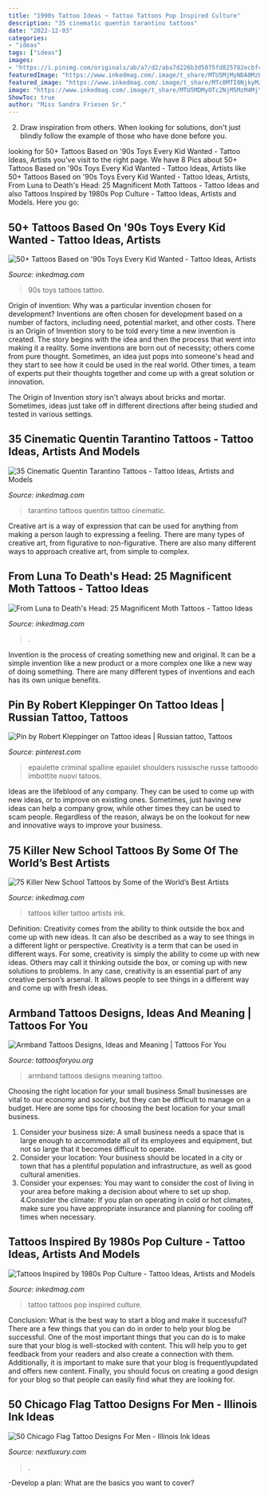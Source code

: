 ```yaml
---
title: "1990s Tattoo Ideas ~ Tattoo Tattoos Pop Inspired Culture"
description: "35 cinematic quentin tarantino tattoos"
date: "2022-12-03"
categories:
- "ideas"
tags: ["ideas"]
images:
- "https://i.pinimg.com/originals/ab/a7/d2/aba7d226b3d5075fd825782ecbfc9370.jpg"
featuredImage: "https://www.inkedmag.com/.image/t_share/MTU5MjMyNDA0MzE2MjM1MzYw/75-new-school-fb.jpg"
featured_image: "https://www.inkedmag.com/.image/t_share/MTc0MTI0NjkyMzE0MDA2ODEz/moth-tattoos-fb.jpg"
image: "https://www.inkedmag.com/.image/t_share/MTU5MDMyOTc2NjM5MzM4MjY0/feature.jpg"
ShowToc: true
author: "Miss Sandra Friesen Sr."
---
```



2. Draw inspiration from others. When looking for solutions, don't just blindly follow the example of those who have done before you. 

	

		
looking for 50+ Tattoos Based on &#039;90s Toys Every Kid Wanted - Tattoo Ideas, Artists you've visit to the right page. We have 8 Pics about 50+ Tattoos Based on &#039;90s Toys Every Kid Wanted - Tattoo Ideas, Artists like 50+ Tattoos Based on &#039;90s Toys Every Kid Wanted - Tattoo Ideas, Artists, From Luna to Death&#039;s Head: 25 Magnificent Moth Tattoos - Tattoo Ideas and also Tattoos Inspired by 1980s Pop Culture - Tattoo Ideas, Artists and Models. Here you go:
		
    
## 50+ Tattoos Based On &#039;90s Toys Every Kid Wanted - Tattoo Ideas, Artists

<img loading=lazy src="https://www.inkedmag.com/.image/t_share/MTc2OTEwMjQwNTk4NDY4MTc5/90s-toys-fb.jpg" onerror="this.onerror=null;this.src='https://tse4.mm.bing.net/th?id=OIP.YOX5rQynpS-W6CII1DiDAwHaD4&amp;pid=15.1';" alt="50+ Tattoos Based on &#039;90s Toys Every Kid Wanted - Tattoo Ideas, Artists">

_Source: inkedmag.com_

>90s toys tattoos tattoo. 

	

Origin of invention: Why was a particular invention chosen for development?
Inventions are often chosen for development based on a number of factors, including need, potential market, and other costs. There is an Origin of Invention story to be told every time a new invention is created. The story begins with the idea and then the process that went into making it a reality. 
Some inventions are born out of necessity; others come from pure thought. Sometimes, an idea just pops into someone's head and they start to see how it could be used in the real world. Other times, a team of experts put their thoughts together and come up with a great solution or innovation. 

The Origin of Invention story isn't always about bricks and mortar. Sometimes, ideas just take off in different directions after being studied and tested in various settings.

    
## 35 Cinematic Quentin Tarantino Tattoos - Tattoo Ideas, Artists And Models

<img loading=lazy src="https://www.inkedmag.com/.image/ar_16:9%2Cc_fill%2Ccs_srgb%2Cfl_progressive%2Cg_faces:center%2Cq_auto:good%2Cw_768/MTY1NjgyMjQzOTQ2MTYxOTU3/tarantino-fb.jpg" onerror="this.onerror=null;this.src='https://tse3.mm.bing.net/th?id=OIP.SzPB3SmZQMiuO58Ife2mmgHaEK&amp;pid=15.1';" alt="35 Cinematic Quentin Tarantino Tattoos - Tattoo Ideas, Artists and Models">

_Source: inkedmag.com_

>tarantino tattoos quentin tattoo cinematic. 

	

Creative art is a way of expression that can be used for anything from making a person laugh to expressing a feeling. There are many types of creative art, from figurative to non-figurative. There are also many different ways to approach creative art, from simple to complex.

    
## From Luna To Death&#039;s Head: 25 Magnificent Moth Tattoos - Tattoo Ideas

<img loading=lazy src="https://www.inkedmag.com/.image/t_share/MTc0MTI0NjkyMzE0MDA2ODEz/moth-tattoos-fb.jpg" onerror="this.onerror=null;this.src='https://tse1.mm.bing.net/th?id=OIP.RO7iFrrn59YC1C9mStFlywHaEK&amp;pid=15.1';" alt="From Luna to Death&#039;s Head: 25 Magnificent Moth Tattoos - Tattoo Ideas">

_Source: inkedmag.com_

>. 

	

Invention is the process of creating something new and original. It can be a simple invention like a new product or a more complex one like a new way of doing something. There are many different types of inventions and each has its own unique benefits.

    
## Pin By Robert Kleppinger On Tattoo Ideas | Russian Tattoo, Tattoos

<img loading=lazy src="https://i.pinimg.com/originals/ab/a7/d2/aba7d226b3d5075fd825782ecbfc9370.jpg" onerror="this.onerror=null;this.src='https://tse2.mm.bing.net/th?id=OIP.L46mHQ7OzfbuijH1eo2aUAHaHa&amp;pid=15.1';" alt="Pin by Robert Kleppinger on Tattoo ideas | Russian tattoo, Tattoos">

_Source: pinterest.com_

>epaulette criminal spalline epaulet shoulders russische russe tattoodo imbottite nuovi tatoos. 

	

Ideas are the lifeblood of any company. They can be used to come up with new ideas, or to improve on existing ones. Sometimes, just having new ideas can help a company grow, while other times they can be used to scam people. Regardless of the reason, always be on the lookout for new and innovative ways to improve your business.

    
## 75 Killer New School Tattoos By Some Of The World’s Best Artists

<img loading=lazy src="https://www.inkedmag.com/.image/t_share/MTU5MjMyNDA0MzE2MjM1MzYw/75-new-school-fb.jpg" onerror="this.onerror=null;this.src='https://tse2.mm.bing.net/th?id=OIP.xAiZTwHTeWihaNTy8BL2zQHaD4&amp;pid=15.1';" alt="75 Killer New School Tattoos by Some of the World’s Best Artists">

_Source: inkedmag.com_

>tattoos killer tattoo artists ink. 

	

Definition: Creativity comes from the ability to think outside the box and come up with new ideas. It can also be described as a way to see things in a different light or perspective.
Creativity is a term that can be used in different ways. For some, creativity is simply the ability to come up with new ideas. Others may call it thinking outside the box, or coming up with new solutions to problems. In any case, creativity is an essential part of any creative person’s arsenal. It allows people to see things in a different way and come up with fresh ideas.

    
## Armband Tattoos Designs, Ideas And Meaning | Tattoos For You

<img loading=lazy src="https://www.tattoosforyou.org/wp-content/uploads/2016/05/Black-Armband-Tattoo.jpg" onerror="this.onerror=null;this.src='https://tse2.mm.bing.net/th?id=OIP.Pq_OOa7WvXnfv9LVqXxJhAHaHa&amp;pid=15.1';" alt="Armband Tattoos Designs, Ideas and Meaning | Tattoos For You">

_Source: tattoosforyou.org_

>armband tattoos designs meaning tattoo. 

	

Choosing the right location for your small business
Small businesses are vital to our economy and society, but they can be difficult to manage on a budget. Here are some tips for choosing the best location for your small business. 
1. Consider your business size: A small business needs a space that is large enough to accommodate all of its employees and equipment, but not so large that it becomes difficult to operate. 
2. Consider your location: Your business should be located in a city or town that has a plentiful population and infrastructure, as well as good cultural amenities. 
3. Consider your expenses: You may want to consider the cost of living in your area before making a decision about where to set up shop. 
4.Consider the climate: If you plan on operating in cold or hot climates, make sure you have appropriate insurance and planning for cooling off times when necessary.

    
## Tattoos Inspired By 1980s Pop Culture - Tattoo Ideas, Artists And Models

<img loading=lazy src="https://www.inkedmag.com/.image/t_share/MTU5MDMyOTc2NjM5MzM4MjY0/feature.jpg" onerror="this.onerror=null;this.src='https://tse3.mm.bing.net/th?id=OIP.ypZ8CK-anrDarJnl57mA9gHaHa&amp;pid=15.1';" alt="Tattoos Inspired by 1980s Pop Culture - Tattoo Ideas, Artists and Models">

_Source: inkedmag.com_

>tattoo tattoos pop inspired culture. 

	

Conclusion: What is the best way to start a blog and make it successful?
There are a few things that you can do in order to help your blog be successful. One of the most important things that you can do is to make sure that your blog is well-stocked with content. This will help you to get feedback from your readers and also create a connection with them. Additionally, it is important to make sure that your blog is frequentlyupdated and offers new content. Finally, you should focus on creating a good design for your blog so that people can easily find what they are looking for.

    
## 50 Chicago Flag Tattoo Designs For Men - Illinois Ink Ideas

<img loading=lazy src="https://nextluxury.com/wp-content/uploads/male-with-tattoo-of-chicago-flag-and-city-skyline-on-forearms.jpg" onerror="this.onerror=null;this.src='https://tse1.mm.bing.net/th?id=OIP.-gItzsELSK2tmKaIg7u3LwHaGs&amp;pid=15.1';" alt="50 Chicago Flag Tattoo Designs For Men - Illinois Ink Ideas">

_Source: nextluxury.com_

>. 

	

-Develop a plan: What are the basics you want to cover?

